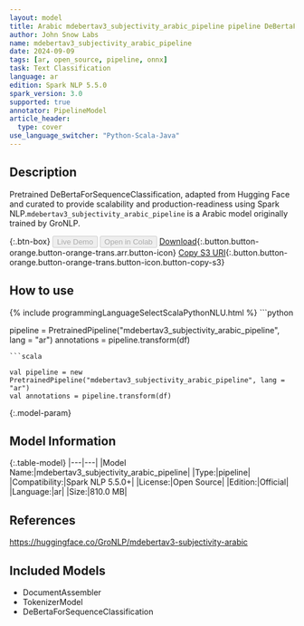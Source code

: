 ```yaml
---
layout: model
title: Arabic mdebertav3_subjectivity_arabic_pipeline pipeline DeBertaForSequenceClassification from GroNLP
author: John Snow Labs
name: mdebertav3_subjectivity_arabic_pipeline
date: 2024-09-09
tags: [ar, open_source, pipeline, onnx]
task: Text Classification
language: ar
edition: Spark NLP 5.5.0
spark_version: 3.0
supported: true
annotator: PipelineModel
article_header:
  type: cover
use_language_switcher: "Python-Scala-Java"
---
```


## Description

Pretrained DeBertaForSequenceClassification, adapted from Hugging Face and curated to provide scalability and production-readiness using Spark NLP.`mdebertav3_subjectivity_arabic_pipeline` is a Arabic model originally trained by GroNLP.

{:.btn-box}
<button class="button button-orange" disabled>Live Demo</button>
<button class="button button-orange" disabled>Open in Colab</button>
[Download](https://s3.amazonaws.com/auxdata.johnsnowlabs.com/public/models/mdebertav3_subjectivity_arabic_pipeline_ar_5.5.0_3.0_1725858873746.zip){:.button.button-orange.button-orange-trans.arr.button-icon}
[Copy S3 URI](s3://auxdata.johnsnowlabs.com/public/models/mdebertav3_subjectivity_arabic_pipeline_ar_5.5.0_3.0_1725858873746.zip){:.button.button-orange.button-orange-trans.button-icon.button-copy-s3}

## How to use



<div class="tabs-box" markdown="1">
{% include programmingLanguageSelectScalaPythonNLU.html %}
```python

pipeline = PretrainedPipeline("mdebertav3_subjectivity_arabic_pipeline", lang = "ar")
annotations =  pipeline.transform(df)   

```
```scala

val pipeline = new PretrainedPipeline("mdebertav3_subjectivity_arabic_pipeline", lang = "ar")
val annotations = pipeline.transform(df)

```
</div>

{:.model-param}
## Model Information

{:.table-model}
|---|---|
|Model Name:|mdebertav3_subjectivity_arabic_pipeline|
|Type:|pipeline|
|Compatibility:|Spark NLP 5.5.0+|
|License:|Open Source|
|Edition:|Official|
|Language:|ar|
|Size:|810.0 MB|

## References

https://huggingface.co/GroNLP/mdebertav3-subjectivity-arabic

## Included Models

- DocumentAssembler
- TokenizerModel
- DeBertaForSequenceClassification